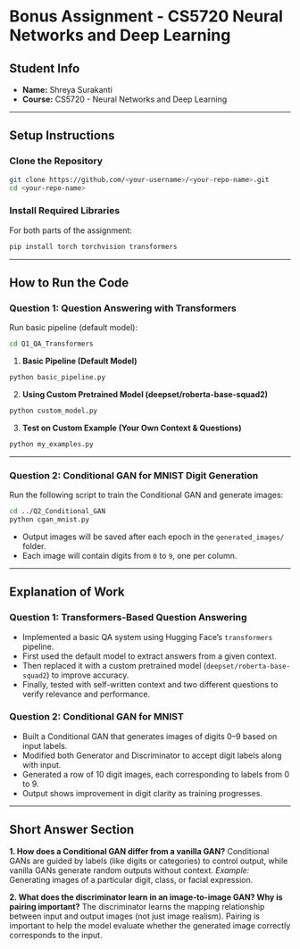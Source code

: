 
# Bonus Assignment - CS5720 Neural Networks and Deep Learning

##  Student Info
- **Name:** Shreya Surakanti
- **Course:** CS5720 - Neural Networks and Deep Learning

---

##  Setup Instructions

###  Clone the Repository
```bash
git clone https://github.com/<your-username>/<your-repo-name>.git
cd <your-repo-name>
````

###  Install Required Libraries

For both parts of the assignment:

```bash
pip install torch torchvision transformers
```

---

##  How to Run the Code

###  Question 1: Question Answering with Transformers

Run basic pipeline (default model):

```bash
cd Q1_QA_Transformers
```

1. **Basic Pipeline (Default Model)**

```bash
python basic_pipeline.py
```

2. **Using Custom Pretrained Model (deepset/roberta-base-squad2)**

```bash
python custom_model.py
```

3. **Test on Custom Example (Your Own Context & Questions)**

```bash
python my_examples.py
```

---

###  Question 2: Conditional GAN for MNIST Digit Generation

Run the following script to train the Conditional GAN and generate images:


```bash
cd ../Q2_Conditional_GAN
python cgan_mnist.py
```

* Output images will be saved after each epoch in the `generated_images/` folder.
* Each image will contain digits from `0` to `9`, one per column.

---

##  Explanation of Work

### Question 1: Transformers-Based Question Answering

* Implemented a basic QA system using Hugging Face’s `transformers` pipeline.
* First used the default model to extract answers from a given context.
* Then replaced it with a custom pretrained model (`deepset/roberta-base-squad2`) to improve accuracy.
* Finally, tested with self-written context and two different questions to verify relevance and performance.

### Question 2: Conditional GAN for MNIST

* Built a Conditional GAN that generates images of digits 0–9 based on input labels.
* Modified both Generator and Discriminator to accept digit labels along with input.
* Generated a row of 10 digit images, each corresponding to labels from 0 to 9.
* Output shows improvement in digit clarity as training progresses.

---

##  Short Answer Section

**1. How does a Conditional GAN differ from a vanilla GAN?**
Conditional GANs are guided by labels (like digits or categories) to control output, while vanilla GANs generate random outputs without context.
 *Example:* Generating images of a particular digit, class, or facial expression.

**2. What does the discriminator learn in an image-to-image GAN? Why is pairing important?**
The discriminator learns the mapping relationship between input and output images (not just image realism).
Pairing is important to help the model evaluate whether the generated image correctly corresponds to the input.
